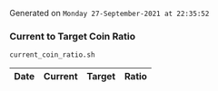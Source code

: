 Generated on `Monday 27-September-2021 at 22:35:52`

### Current to Target Coin Ratio
`current_coin_ratio.sh`

Date|Current|Target|Ratio
---|---|---|---
